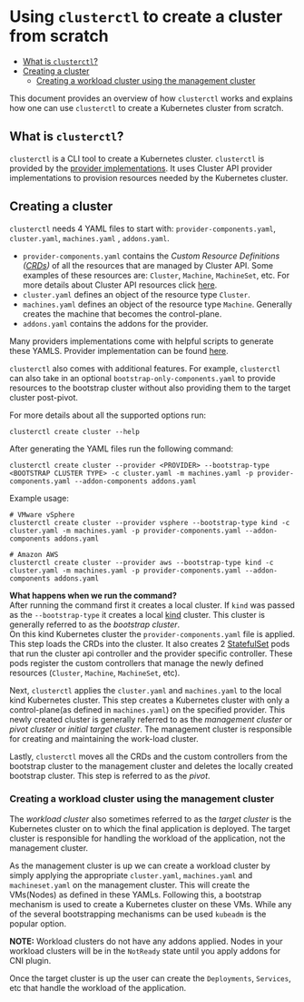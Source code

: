 # Using `clusterctl` to create a cluster from scratch
<!-- START doctoc generated TOC please keep comment here to allow auto update -->
<!-- DON'T EDIT THIS SECTION, INSTEAD RE-RUN doctoc TO UPDATE -->


- [What is `clusterctl`?](#what-is-clusterctl)
- [Creating a cluster](#creating-a-cluster)
  - [Creating a workload cluster using the management cluster](#creating-a-workload-cluster-using-the-management-cluster)

<!-- END doctoc generated TOC please keep comment here to allow auto update -->

This document provides an overview of how `clusterctl` works and explains how one can use `clusterctl`
to create a Kubernetes cluster from scratch.

## What is `clusterctl`?

`clusterctl` is a CLI tool to create a Kubernetes cluster. `clusterctl` is provided by the [provider implementations](https://github.com/Kubernetes-sigs/cluster-api#provider-implementations).
It uses Cluster API provider implementations to provision resources needed by the Kubernetes cluster.

## Creating a cluster

`clusterctl` needs 4 YAML files to start with: `provider-components.yaml`, `cluster.yaml`, `machines.yaml` ,
`addons.yaml`.

* `provider-components.yaml` contains the *Custom Resource Definitions ([CRDs](https://Kubernetes.io/docs/concepts/extend-Kubernetes/api-extension/custom-resources/))* 
of all the resources that are managed by Cluster API. Some examples of these resources
are: `Cluster`, `Machine`, `MachineSet`, etc. For more details about Cluster API resources
click [here](https://cluster-api.sigs.k8s.io/common_code/architecture.html#cluster-api-resources).
* `cluster.yaml` defines an object of the resource type `Cluster`.
* `machines.yaml` defines an object of the resource type `Machine`. Generally creates the machine
that becomes the control-plane.
* `addons.yaml` contains the addons for the provider.

Many providers implementations come with helpful scripts to generate these YAMLS. Provider implementation
can be found [here](https://github.com/Kubernetes-sigs/cluster-api#provider-implementations).  

`clusterctl` also comes with additional features. For example, `clusterctl` can also take in an optional
`bootstrap-only-components.yaml` to provide resources to the bootstrap cluster without also providing them
to the target cluster post-pivot.

For more details about all the supported options run:

```
clusterctl create cluster --help
```

After generating the YAML files run the following command:

```
clusterctl create cluster --provider <PROVIDER> --bootstrap-type <BOOTSTRAP CLUSTER TYPE> -c cluster.yaml -m machines.yaml -p provider-components.yaml --addon-components addons.yaml
```

Example usage:

```
# VMware vSphere
clusterctl create cluster --provider vsphere --bootstrap-type kind -c cluster.yaml -m machines.yaml -p provider-components.yaml --addon-components addons.yaml

# Amazon AWS
clusterctl create cluster --provider aws --bootstrap-type kind -c cluster.yaml -m machines.yaml -p provider-components.yaml --addon-components addons.yaml
```

**What happens when we run the command?**  
After running the command first it creates a local cluster. If `kind` was passed as the `--bootstrap-type`
it creates a local [kind](https://kind.sigs.k8s.io/) cluster. This cluster is generally referred to as the *bootstrap cluster*.  
On this kind Kubernetes cluster the `provider-components.yaml` file is applied. This step loads the CRDs into
the cluster. It also creates 2 [StatefulSet](https://Kubernetes.io/docs/concepts/workloads/controllers/statefulset/)
pods that run the cluster api controller and the provider specific controller. These pods register the custom
controllers that manage the newly defined resources (`Cluster`, `Machine`, `MachineSet`, etc).  

Next, `clusterctl` applies the `cluster.yaml` and `machines.yaml` to the local kind Kubernetes cluster. This
step creates a Kubernetes cluster with only a control-plane(as defined in `machines.yaml`) on the specified
provider. This newly created cluster is generally referred to as the *management cluster* or *pivot cluster*
or *initial target cluster*. The management cluster is responsible for creating and maintaining the work-load cluster.  
  
Lastly, `clusterctl` moves all the CRDs and the custom controllers from the bootstrap cluster to the
management cluster and deletes the locally created bootstrap cluster. This step is referred to as the *pivot*.

### Creating a workload cluster using the management cluster

The *workload cluster* also sometimes referred to as the *target cluster* is the Kubernetes cluster on to which
the final application is deployed. The target cluster is responsible for handling the workload of the application,
not the management cluster.

As the management cluster is up we can create a workload cluster by simply applying the appropriate
`cluster.yaml`, `machines.yaml` and `machineset.yaml` on the management cluster. This will create the VMs(Nodes)
as defined in these YAMLs. Following this, a bootstrap mechanism is used to create a Kubernetes cluster on these VMs.
While any of the several bootstrapping mechanisms can be used `kubeadm` is the popular option.

**NOTE:** Workload clusters do not have any addons applied. Nodes in your workload clusters will be in the `NotReady`
state until you apply addons for CNI plugin.
  
Once the target cluster is up the user can create the `Deployments`, `Services`, etc that handle the workload
of the application.  
